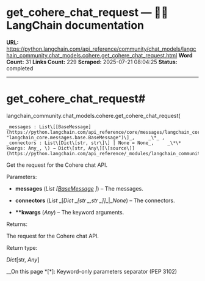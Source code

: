 # get_cohere_chat_request — 🦜🔗 LangChain  documentation

**URL:** https://python.langchain.com/api_reference/community/chat_models/langchain_community.chat_models.cohere.get_cohere_chat_request.html
**Word Count:** 31
**Links Count:** 229
**Scraped:** 2025-07-21 08:04:25
**Status:** completed

---

# get\_cohere\_chat\_request\#

langchain\_community.chat\_models.cohere.get\_cohere\_chat\_request\(

    _messages : List\[[BaseMessage](https://python.langchain.com/api_reference/core/messages/langchain_core.messages.base.BaseMessage.html#langchain_core.messages.base.BaseMessage "langchain_core.messages.base.BaseMessage")\]_,     _\*_ ,     _connectors : List\[Dict\[str, str\]\] | None = None_,     _\*\* kwargs: Any_, \) → Dict\[str, Any\][\[source\]](https://python.langchain.com/api_reference/_modules/langchain_community/chat_models/cohere.html#get_cohere_chat_request)\#     

Get the request for the Cohere chat API.

Parameters:     

  * **messages** \(_List_ _\[_[_BaseMessage_](https://python.langchain.com/api_reference/core/messages/langchain_core.messages.base.BaseMessage.html#langchain_core.messages.base.BaseMessage "langchain_core.messages.base.BaseMessage") _\]_\) – The messages.

  * **connectors** \(_List_ _\[__Dict_ _\[__str_ _,__str_ _\]__\]__|__None_\) – The connectors.

  * **\*\*kwargs** \(_Any_\) – The keyword arguments.

Returns:     

The request for the Cohere chat API.

Return type:     

_Dict_\[str, _Any_\]

__On this page   *[\*]: Keyword-only parameters separator (PEP 3102)
